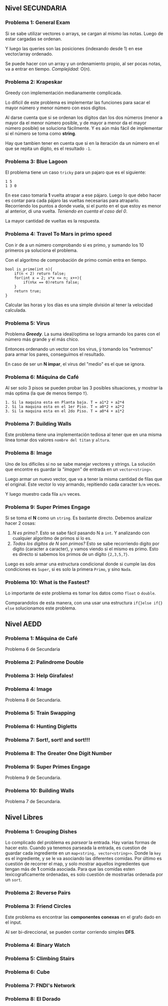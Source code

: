 ## Nivel SECUNDARIA

### Problema 1: General Exam

Si se sabe utilizar vectores o arrays, se cargan al mismo las notas. Luego de estar cargadas se ordenan.

Y luego las queries son las posiciones (indexando desde 1) en ese vector/array ordenado.

Se puede hacer con un array y un ordenamiento propio, al ser pocas notas, va a entrar en tiempo.
*Complejidad:* O(n).

### Problema 2: Krapeskar

Greedy con implementación medianamente complicada.

Lo dificil de este problema es implementar las funciones para sacar el mayor número y menor número con esos digitos.

Al darse cuenta que si se ordenan los dígitos dan los dos números (menor a mayor da el menor número posible, y de mayor a menor da el mayor número posible) se soluciona fácilmente.
Y es aún más fácil de implementar si el número se toma como **string**.

Hay que tambien tener en cuenta que si en la iteración da un número en el que se repita un dígito, es el resultado `-1`.

### Problema 3: Blue Lagoon

El problema tiene un caso `tricky` para un pajaro que es el siguiente:
```
1 5
1 3 0
```
En ese caso tomaría **1** vuelta atrapar a ese pájaro.
Luego lo que debo hacer es contar para cada pájaro las vueltas necesarias para atraparlo. Recorriendo los puntos a donde vuela, si el punto en el que estoy es menor al anterior, di una vuelta. *Teniendo en cuenta el caso del 0*.

La mayor cantidad de vueltas es la respuesta.

### Problema 4: Travel To Mars in primo speed

Con ir de a un número comprobando si es primo, y sumando los 10 primeros ya soluciona el problema.

Con el algoritmo de comprobación de primo común entra en tiempo.
```
bool is_prime(int n){
	if(n < 2) return false;
	for(int x = 2; x*x <= n; x++){
		if(n%x == 0)return false;
	}
	return true;
}
```
Calcular las horas y los días es una simple división al tener la velocidad calculada.

### Problema 5: Virus

Problema ***Greedy***. La suma ideal/optima se logra armando los pares con el número más grande y el más chico.

Entonces ordenando un vector con los virus, ÿ tomando los "extremos" para armar los pares, conseguimos el resultado.

En caso de ser un **N impar**, el virus del "medio" es el que se ignora.

### Problema 6: Máquina de Café

Al ser solo 3 pisos se pueden probar las 3 posibles situaciones, y mostrar la más optima (la que de menos tiempo `T`).
```
1. Si la maquina esta en Planta baja. T = a1*2 + a2*4
2. Si la maquina esta en el 1er Piso. T = a0*2 + a2*2
3. Si la maquina esta en el 2do Piso. T = a0*4 + a1*2
```

### Problema 7: Building Walls

Este problema tiene una implementación tediosa al tener que en una misma línea tomar dos valores `nombre del titan` y `altura`.


### Problema 8: Image

Uno de los díficiles si no se sabe manejar vectores y strings.
La solución que encontre es guardar la *"imagen"* de entrada en un `vector<string>`.

Luego armar un nuevo vector, que va a tener la misma cantidad de filas que el original. Este vector lo voy armando, repitiendo cada caracter `b/m` veces.

Y luego muestro cada fila `a/n` veces.

### Problema 9: Super Primes Engage

Si se toma el **N** como un `string`. Es bastante directo.
Debemos analizar hacer 2 cosas:
1. *N es primo?*. Esto se sabe fácil pasando N a `int`. Y analizando con cualquier algoritmo de primos si lo es.
2. *Todos los digitos de N son primos?* Esto se sabe recorriendo digito por digito (caracter a caracter), y vamos viendo si el mismo es primo. Esto es directo si sabemos los primos de un dígito `{2,3,5,7}`.

Luego es solo armar una estructura condicional donde si cumple las dos condiciones es `Super`, si es solo la primera `Primo`, y sino `Nada`.

### Problema 10: What is the Fastest?

Lo importante de este problema es tomar los datos como `float` o `double`.

Comparandolos de esta manera, con una usar una estructura `if{}else if{} else` solucionamos este problema.


## Nivel AEDD

### Problema 1: Máquina de Café
Problema 6 de Secundaria

### Problema 2: Palindrome Double

### Problema 3: Help Girafales!

### Problema 4: Image
Problema 8 de Secundaria.

### Problema 5: Train Swapping

### Problema 6: Hunting Digletts

### Problema 7: Sort!, sort! and sort!!!

### Problema 8: The Greater One Digit Number

### Problema 9: Super Primes Engage
Problema 9 de Secundaria.

### Problema 10: Building Walls
Problema 7 de Secundaria.

## Nivel Libres

### Problema 1: Grouping Dishes

Lo complicado del problema es *parsear* la entrada. Hay varias formas de hacer esto.
Cuando ya tenemos parseada la entrada, es cuestion de guardar cada ingrediente en un `map<string, vector<string>>`. Donde la `key` es el ingrediente, y se le va asociando las diferentes comidas.
Por último es cuestión de recorrer el map, y solo mostrar aquellos ingredientes que tengan más de **1** comida asociada.
Para que las comidas esten lexicograficamente ordenadas, es solo cuestión de mostrarlas ordenada por un `sort`.

### Problema 2: Reverse Pairs

### Problema 3: Friend Circles

Este problema es encontrar las **componentes conexas** en el grafo dado en el input.

Al ser bi-direccional, se pueden contar corriendo simples **DFS**.

### Problema 4: Binary Watch

### Problema 5: Climbing Stairs

### Problema 6: Cube

### Problema 7: FNDI's Network

### Problema 8: El Dorado



